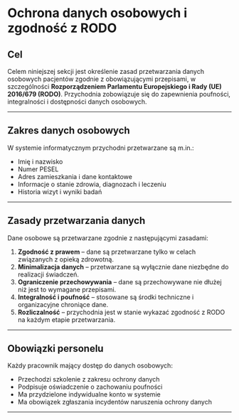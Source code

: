 # Ochrona danych osobowych i zgodność z RODO

## Cel

Celem niniejszej sekcji jest określenie zasad przetwarzania danych
osobowych pacjentów zgodnie z obowiązującymi przepisami, w szczególności
**Rozporządzeniem Parlamentu Europejskiego i Rady (UE) 2016/679
(RODO)**. Przychodnia zobowiązuje się do zapewnienia poufności,
integralności i dostępności danych osobowych.

---

## Zakres danych osobowych

W systemie informatycznym przychodni przetwarzane są m.in.:

- Imię i nazwisko
- Numer PESEL
- Adres zamieszkania i dane kontaktowe
- Informacje o stanie zdrowia, diagnozach i leczeniu
- Historia wizyt i wyniki badań

---

## Zasady przetwarzania danych

Dane osobowe są przetwarzane zgodnie z następującymi zasadami:

1. **Zgodność z prawem** – dane są przetwarzane tylko w celach związanych z opieką zdrowotną.
2. **Minimalizacja danych** – przetwarzane są wyłącznie dane niezbędne do realizacji świadczeń.
3. **Ograniczenie przechowywania** – dane są przechowywane nie dłużej niż jest to wymagane przepisami.
4. **Integralność i poufność** – stosowane są środki techniczne i organizacyjne chroniące dane.
5. **Rozliczalność** – przychodnia jest w stanie wykazać zgodność z RODO na każdym etapie przetwarzania.

---

## Obowiązki personelu

Każdy pracownik mający dostęp do danych osobowych:

- Przechodzi szkolenie z zakresu ochrony danych
- Podpisuje oświadczenie o zachowaniu poufności
- Ma przydzielone indywidualne konto w systemie
- Ma obowiązek zgłaszania incydentów naruszenia ochrony danych

---